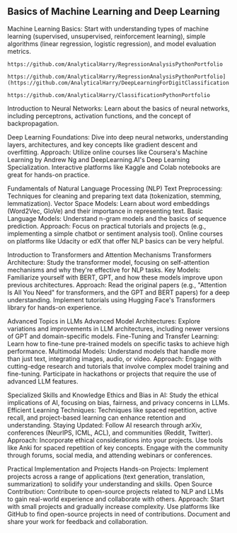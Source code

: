 ## Basics of Machine Learning and Deep Learning

Machine Learning Basics: Start with understanding types of machine learning (supervised, unsupervised, reinforcement learning), simple algorithms (linear regression, logistic regression), and model evaluation metrics.

```
https://github.com/AnalyticalHarry/RegressionAnalysisPythonPortfolio
```
```
https://github.com/AnalyticalHarry/RegressionAnalysisPythonPortfolio](https://github.com/AnalyticalHarry/DeepLearningForDigitClassification
```
```
https://github.com/AnalyticalHarry/ClassificationPythonPortfolio
```
Introduction to Neural Networks: Learn about the basics of neural networks, including perceptrons, activation functions, and the concept of backpropagation.

Deep Learning Foundations: Dive into deep neural networks, understanding layers, architectures, and key concepts like gradient descent and overfitting.
Approach: Utilize online courses like Coursera's Machine Learning by Andrew Ng and DeepLearning.AI's Deep Learning Specialization. Interactive platforms like Kaggle and Colab notebooks are great for hands-on practice.

Fundamentals of Natural Language Processing (NLP)
Text Preprocessing: Techniques for cleaning and preparing text data (tokenization, stemming, lemmatization).
Vector Space Models: Learn about word embeddings (Word2Vec, GloVe) and their importance in representing text.
Basic Language Models: Understand n-gram models and the basics of sequence prediction.
Approach: Focus on practical tutorials and projects (e.g., implementing a simple chatbot or sentiment analysis tool). Online courses on platforms like Udacity or edX that offer NLP basics can be very helpful.

Introduction to Transformers and Attention Mechanisms
Transformers Architecture: Study the transformer model, focusing on self-attention mechanisms and why they're effective for NLP tasks.
Key Models: Familiarize yourself with BERT, GPT, and how these models improve upon previous architectures.
Approach: Read the original papers (e.g., "Attention Is All You Need" for transformers, and the GPT and BERT papers) for a deep understanding. Implement tutorials using Hugging Face's Transformers library for hands-on experience.

Advanced Topics in LLMs
Advanced Model Architectures: Explore variations and improvements in LLM architectures, including newer versions of GPT and domain-specific models.
Fine-Tuning and Transfer Learning: Learn how to fine-tune pre-trained models on specific tasks to achieve high performance.
Multimodal Models: Understand models that handle more than just text, integrating images, audio, or video.
Approach: Engage with cutting-edge research and tutorials that involve complex model training and fine-tuning. Participate in hackathons or projects that require the use of advanced LLM features.

Specialized Skills and Knowledge
Ethics and Bias in AI: Study the ethical implications of AI, focusing on bias, fairness, and privacy concerns in LLMs.
Efficient Learning Techniques: Techniques like spaced repetition, active recall, and project-based learning can enhance retention and understanding.
Staying Updated: Follow AI research through arXiv, conferences (NeurIPS, ICML, ACL), and communities (Reddit, Twitter).
Approach: Incorporate ethical considerations into your projects. Use tools like Anki for spaced repetition of key concepts. Engage with the community through forums, social media, and attending webinars or conferences.

Practical Implementation and Projects
Hands-on Projects: Implement projects across a range of applications (text generation, translation, summarization) to solidify your understanding and skills.
Open Source Contribution: Contribute to open-source projects related to NLP and LLMs to gain real-world experience and collaborate with others.
Approach: Start with small projects and gradually increase complexity. Use platforms like GitHub to find open-source projects in need of contributions. Document and share your work for feedback and collaboration.
